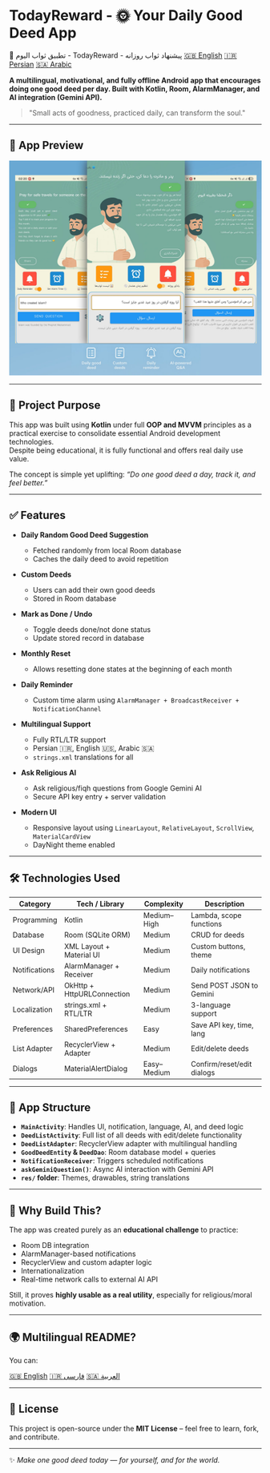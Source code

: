 
# TodayReward - 🌞 Your Daily Good Deed App
🙌 تطبيق ثواب اليوم - TodayReward - پیشنهاد ثواب روزانه
[🇬🇧 English](README.md) 
[🇮🇷 Persian](README_FA.md) 
[🇸🇦 Arabic](README_AR.md)

**A multilingual, motivational, and fully offline Android app that encourages doing one good deed per day. Built with Kotlin, Room, AlarmManager, and AI integration (Gemini API).**

> "Small acts of goodness, practiced daily, can transform the soul."

---

## 📱 App Preview

![App Screenshot](screenshots/preview.jpg)

---

## 🎯 Project Purpose
This app was built using **Kotlin** under full **OOP and MVVM** principles as a practical exercise to consolidate essential Android development technologies.  
Despite being educational, it is fully functional and offers real daily use value.

The concept is simple yet uplifting: *“Do one good deed a day, track it, and feel better.”*

---

## ✅ Features

- **Daily Random Good Deed Suggestion**
  - Fetched randomly from local Room database
  - Caches the daily deed to avoid repetition

- **Custom Deeds**
  - Users can add their own good deeds
  - Stored in Room database

- **Mark as Done / Undo**
  - Toggle deeds done/not done status
  - Update stored record in database

- **Monthly Reset**
  - Allows resetting done states at the beginning of each month

- **Daily Reminder**
  - Custom time alarm using `AlarmManager + BroadcastReceiver + NotificationChannel`

- **Multilingual Support**
  - Fully RTL/LTR support
  - Persian 🇮🇷, English 🇺🇸, Arabic 🇸🇦
  - `strings.xml` translations for all

- **Ask Religious AI**
  - Ask religious/fiqh questions from Google Gemini AI
  - Secure API key entry + server validation

- **Modern UI**
  - Responsive layout using `LinearLayout`, `RelativeLayout`, `ScrollView`, `MaterialCardView`
  - DayNight theme enabled

---

## 🛠️ Technologies Used

| Category            | Tech / Library             | Complexity | Description |
|---------------------|----------------------------|------------|-------------|
| Programming         | Kotlin                     | Medium–High | Lambda, scope functions |
| Database            | Room (SQLite ORM)          | Medium     | CRUD for deeds |
| UI Design           | XML Layout + Material UI   | Medium     | Custom buttons, theme |
| Notifications       | AlarmManager + Receiver    | Medium     | Daily notifications |
| Network/API         | OkHttp + HttpURLConnection | Medium     | Send POST JSON to Gemini |
| Localization        | strings.xml + RTL/LTR      | Medium     | 3-language support |
| Preferences         | SharedPreferences          | Easy       | Save API key, time, lang |
| List Adapter        | RecyclerView + Adapter     | Medium     | Edit/delete deeds |
| Dialogs             | MaterialAlertDialog        | Easy–Medium| Confirm/reset/edit dialogs |

---

## 📂 App Structure

- **`MainActivity`**: Handles UI, notification, language, AI, and deed logic
- **`DeedListActivity`**: Full list of all deeds with edit/delete functionality
- **`DeedListAdapter`**: RecyclerView adapter with multilingual handling
- **`GoodDeedEntity` & `DeedDao`**: Room database model + queries
- **`NotificationReceiver`**: Triggers scheduled notifications
- **`askGeminiQuestion()`**: Async AI interaction with Gemini API
- **`res/` folder**: Themes, drawables, string translations

---

## 🤖 Why Build This?
The app was created purely as an **educational challenge** to practice:
- Room DB integration
- AlarmManager-based notifications
- RecyclerView and custom adapter logic
- Internationalization
- Real-time network calls to external AI API

Still, it proves **highly usable as a real utility**, especially for religious/moral motivation.

---

## 🌍 Multilingual README?

You can:

[🇬🇧 English](README.md)
[🇮🇷 فارسی](README_FA.md)
[🇸🇦 العربية](README_AR.md)

---

## 📄 License

This project is open-source under the **MIT License** – feel free to learn, fork, and contribute.

---

✨ *Make one good deed today — for yourself, and for the world.*
